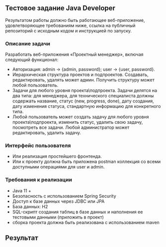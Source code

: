 ## Тестовое задание Java Developer
Результатом работы должно быть работающее веб-приложение,
удовлетворяющее требованиям ниже, ссылка на публичный репозиторий с исходным
кодом и инструкцией по запуску.

### Описание задачи
Разработать веб-приложения «Проектный менеджер», включая следующий функционал:
* Авторизация: admin -&gt; {admin, password}; user -&gt; {user, password}.
* Иерархическая структура проектов и подпроектов. Создавать, редактировать, удалять
  может админ. Получить структуру может любой пользователь.
* Задачи для любого уровня проекта\подпроекта. Задачи делятся на два типа: для
  менеджера, для технического специалиста должны содержать название, статус (new,
  progress, done), дату создания, дату изменения статуса, стандартную информацию для
  конкретного типа.
* Любой пользователь может создать задачу для любого уровня проекта\подпроекта,
  изменить статус, удалить свою задачу, посмотреть все задачи. Любой администратор
  может редактировать, удалить задачу.
### Интерфейс пользователя
* Или реализация простейшего фронтенда.
* Или к проекту должна быть приложена postman коллекция со всеми доступными
  операциями для user и admin.
### Требования к реализации
* Java 11 +
* Безопасность с использованием Spring Security
* Доступ к базе данных через JDBС или JPA
* База данных: H2
* SQL-скрипт создания таблиц в базе данных и наполнения ее тестовыми данными
(приложить в проект)
* сборка проекта должна быть реализована с использованием maven

## Результат

